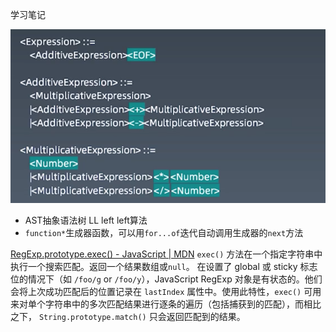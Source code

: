 学习笔记

![](./img.png)

* AST抽象语法树  LL left left算法
* `function*`生成器函数，可以用`for...of`迭代自动调用生成器的`next`方法

[RegExp.prototype.exec() - JavaScript | MDN](https://developer.mozilla.org/zh-CN/docs/Web/JavaScript/Reference/Global_Objects/RegExp/exec)
`exec()` 方法在一个指定字符串中执行一个搜索匹配。返回一个结果数组或`null`。
在设置了 global 或 sticky 标志位的情况下（如 `/foo/g` or `/foo/y`），JavaScript RegExp 对象是有状态的。他们会将上次成功匹配后的位置记录在 `lastIndex` 属性中。使用此特性，`exec()` 可用来对单个字符串中的多次匹配结果进行逐条的遍历（包括捕获到的匹配），而相比之下， `String.prototype.match()` 只会返回匹配到的结果。